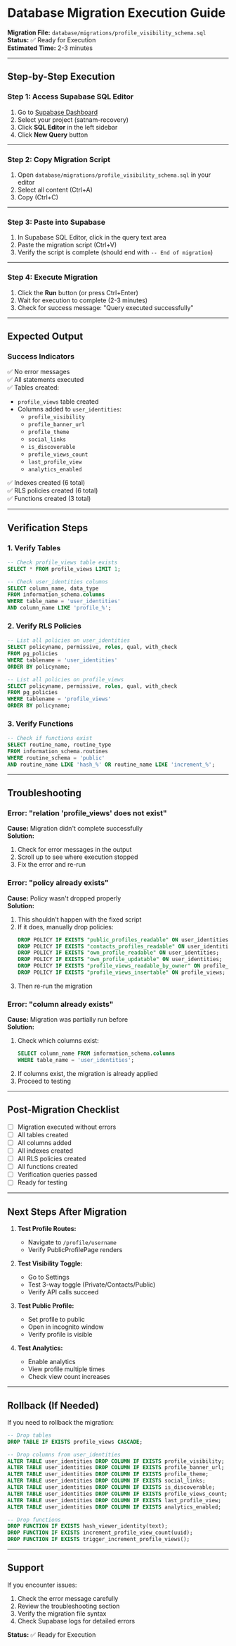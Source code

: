 # Database Migration Execution Guide

**Migration File:** `database/migrations/profile_visibility_schema.sql`  
**Status:** ✅ Ready for Execution  
**Estimated Time:** 2-3 minutes

---

## Step-by-Step Execution

### Step 1: Access Supabase SQL Editor

1. Go to [Supabase Dashboard](https://app.supabase.com)
2. Select your project (satnam-recovery)
3. Click **SQL Editor** in the left sidebar
4. Click **New Query** button

---

### Step 2: Copy Migration Script

1. Open `database/migrations/profile_visibility_schema.sql` in your editor
2. Select all content (Ctrl+A)
3. Copy (Ctrl+C)

---

### Step 3: Paste into Supabase

1. In Supabase SQL Editor, click in the query text area
2. Paste the migration script (Ctrl+V)
3. Verify the script is complete (should end with `-- End of migration`)

---

### Step 4: Execute Migration

1. Click the **Run** button (or press Ctrl+Enter)
2. Wait for execution to complete (2-3 minutes)
3. Check for success message: "Query executed successfully"

---

## Expected Output

### Success Indicators

✅ No error messages  
✅ All statements executed  
✅ Tables created:
- `profile_views` table created
- Columns added to `user_identities`:
  - `profile_visibility`
  - `profile_banner_url`
  - `profile_theme`
  - `social_links`
  - `is_discoverable`
  - `profile_views_count`
  - `last_profile_view`
  - `analytics_enabled`

✅ Indexes created (6 total)  
✅ RLS policies created (6 total)  
✅ Functions created (3 total)

---

## Verification Steps

### 1. Verify Tables

```sql
-- Check profile_views table exists
SELECT * FROM profile_views LIMIT 1;

-- Check user_identities columns
SELECT column_name, data_type 
FROM information_schema.columns 
WHERE table_name = 'user_identities' 
AND column_name LIKE 'profile_%';
```

### 2. Verify RLS Policies

```sql
-- List all policies on user_identities
SELECT policyname, permissive, roles, qual, with_check
FROM pg_policies
WHERE tablename = 'user_identities'
ORDER BY policyname;

-- List all policies on profile_views
SELECT policyname, permissive, roles, qual, with_check
FROM pg_policies
WHERE tablename = 'profile_views'
ORDER BY policyname;
```

### 3. Verify Functions

```sql
-- Check if functions exist
SELECT routine_name, routine_type
FROM information_schema.routines
WHERE routine_schema = 'public'
AND routine_name LIKE 'hash_%' OR routine_name LIKE 'increment_%';
```

---

## Troubleshooting

### Error: "relation 'profile_views' does not exist"

**Cause:** Migration didn't complete successfully  
**Solution:** 
1. Check for error messages in the output
2. Scroll up to see where execution stopped
3. Fix the error and re-run

### Error: "policy already exists"

**Cause:** Policy wasn't dropped properly  
**Solution:**
1. This shouldn't happen with the fixed script
2. If it does, manually drop policies:
   ```sql
   DROP POLICY IF EXISTS "public_profiles_readable" ON user_identities;
   DROP POLICY IF EXISTS "contacts_profiles_readable" ON user_identities;
   DROP POLICY IF EXISTS "own_profile_readable" ON user_identities;
   DROP POLICY IF EXISTS "own_profile_updatable" ON user_identities;
   DROP POLICY IF EXISTS "profile_views_readable_by_owner" ON profile_views;
   DROP POLICY IF EXISTS "profile_views_insertable" ON profile_views;
   ```
3. Then re-run the migration

### Error: "column already exists"

**Cause:** Migration was partially run before  
**Solution:**
1. Check which columns exist:
   ```sql
   SELECT column_name FROM information_schema.columns 
   WHERE table_name = 'user_identities';
   ```
2. If columns exist, the migration is already applied
3. Proceed to testing

---

## Post-Migration Checklist

- [ ] Migration executed without errors
- [ ] All tables created
- [ ] All columns added
- [ ] All indexes created
- [ ] All RLS policies created
- [ ] All functions created
- [ ] Verification queries passed
- [ ] Ready for testing

---

## Next Steps After Migration

1. **Test Profile Routes:**
   - Navigate to `/profile/username`
   - Verify PublicProfilePage renders

2. **Test Visibility Toggle:**
   - Go to Settings
   - Test 3-way toggle (Private/Contacts/Public)
   - Verify API calls succeed

3. **Test Public Profile:**
   - Set profile to public
   - Open in incognito window
   - Verify profile is visible

4. **Test Analytics:**
   - Enable analytics
   - View profile multiple times
   - Check view count increases

---

## Rollback (If Needed)

If you need to rollback the migration:

```sql
-- Drop tables
DROP TABLE IF EXISTS profile_views CASCADE;

-- Drop columns from user_identities
ALTER TABLE user_identities DROP COLUMN IF EXISTS profile_visibility;
ALTER TABLE user_identities DROP COLUMN IF EXISTS profile_banner_url;
ALTER TABLE user_identities DROP COLUMN IF EXISTS profile_theme;
ALTER TABLE user_identities DROP COLUMN IF EXISTS social_links;
ALTER TABLE user_identities DROP COLUMN IF EXISTS is_discoverable;
ALTER TABLE user_identities DROP COLUMN IF EXISTS profile_views_count;
ALTER TABLE user_identities DROP COLUMN IF EXISTS last_profile_view;
ALTER TABLE user_identities DROP COLUMN IF EXISTS analytics_enabled;

-- Drop functions
DROP FUNCTION IF EXISTS hash_viewer_identity(text);
DROP FUNCTION IF EXISTS increment_profile_view_count(uuid);
DROP FUNCTION IF EXISTS trigger_increment_profile_views();
```

---

## Support

If you encounter issues:
1. Check the error message carefully
2. Review the troubleshooting section
3. Verify the migration file syntax
4. Check Supabase logs for detailed errors

**Status:** ✅ Ready for Execution

